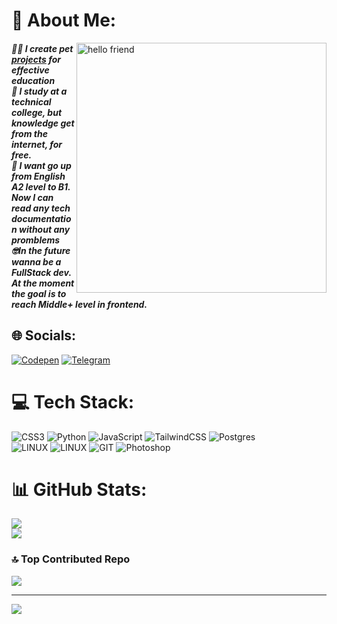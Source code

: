 # 💫 About Me:
<img align="right" alt="hello friend" width="400" src="https://i.imgur.com/YwGjmVs.gif">

##### 😶‍🌫️ I create pet [projects](https://github.com/gudkovWay/projects) for effective education <br>👯 I study at a technical college, but knowledge get from the internet, for free.<br>🌱 I want go up from English A2 level to B1. Now I can read any tech documentation without any promblems<br>🤓In the future wanna be a FullStack dev. At the moment the goal is to reach Middle+ level in frontend. 



## 🌐 Socials:
[![Codepen](https://img.shields.io/badge/Codepen-000000?style=for-the-badge&color=white&logo=codepen&logoColor=black)](https://codepen.io/@gudkovWay) 
[![Telegram](https://img.shields.io/badge/Telegram-2CA5E0?style=for-the-badge&logo=telegram&logoColor=white)](https://t.me/IuriiGudkov)

# 💻 Tech Stack:
![CSS3](https://img.shields.io/badge/css3-%231572B6.svg?style=for-the-badge&logo=css3&logoColor=white) ![Python](https://img.shields.io/badge/python-3670A0?style=for-the-badge&logo=python&logoColor=ffdd54) ![JavaScript](https://img.shields.io/badge/javascript-%23323330.svg?style=for-the-badge&logo=javascript&logoColor=%23F7DF1E) ![TailwindCSS](https://img.shields.io/badge/tailwindcss-%2338B2AC.svg?style=for-the-badge&logo=tailwind-css&logoColor=white) ![Postgres](https://img.shields.io/badge/postgres-%23316192.svg?style=for-the-badge&logo=postgresql&logoColor=white) <br>![LINUX](https://img.shields.io/badge/Arch_Linux-1793D1?style=for-the-badge&logo=arch-linux&logoColor=white) ![LINUX](https://img.shields.io/badge/Debian-A81D33?style=for-the-badge&logo=debian&logoColor=white) ![GIT](https://img.shields.io/badge/Git-fc6d26?style=for-the-badge&logo=git&logoColor=white)  ![Photoshop](https://img.shields.io/badge/Adobe%20Photoshop-31A8FF?style=for-the-badge&logo=Adobe%20Photoshop&logoColor=black) 
# 📊 GitHub Stats:
![](https://github-readme-stats.vercel.app/api?username=gudkovWay&theme=tokyonight&hide_border=false&include_all_commits=false&count_private=false)<br/>
![](https://github-readme-stats.vercel.app/api/top-langs/?username=gudkovWay&theme=tokyonight&hide_border=false&include_all_commits=false&count_private=false&layout=compact)

### 🔝 Top Contributed Repo
![](https://github-contributor-stats.vercel.app/api?username=gudkovWay&limit=5&theme=tokyonight&combine_all_yearly_contributions=true)

---
[![](https://visitcount.itsvg.in/api?id=gudkovWay&icon=5&color=10)](https://visitcount.itsvg.in)
